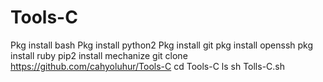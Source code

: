 # Tools-C

Pkg install bash
Pkg install python2
Pkg install git
pkg install openssh
pkg install ruby
pip2 install mechanize
git clone https://github.com/cahyoluhur/Tools-C
cd Tools-C
ls
sh Tolls-C.sh
